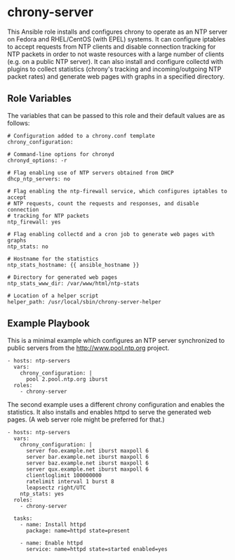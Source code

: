 chrony-server
=============

This Ansible role installs and configures chrony to operate as an NTP server on
Fedora and RHEL/CentOS (with EPEL) systems. It can configure iptables to accept
requests from NTP clients and disable connection tracking for NTP packets in
order to not waste resources with a large number of clients (e.g. on a public
NTP server). It can also install and configure collectd with plugins to collect
statistics (chrony's tracking and incoming/outgoing NTP packet rates) and
generate web pages with graphs in a specified directory.

Role Variables
--------------

The variables that can be passed to this role and their default values are as
follows:

```
# Configuration added to a chrony.conf template
chrony_configuration:

# Command-line options for chronyd
chronyd_options: -r

# Flag enabling use of NTP servers obtained from DHCP
dhcp_ntp_servers: no

# Flag enabling the ntp-firewall service, which configures iptables to accept
# NTP requests, count the requests and responses, and disable connection
# tracking for NTP packets
ntp_firewall: yes

# Flag enabling collectd and a cron job to generate web pages with graphs
ntp_stats: no

# Hostname for the statistics
ntp_stats_hostname: {{ ansible_hostname }}

# Directory for generated web pages
ntp_stats_www_dir: /var/www/html/ntp-stats

# Location of a helper script
helper_path: /usr/local/sbin/chrony-server-helper
```

Example Playbook
----------------

This is a minimal example which configures an NTP server synchronized to
public servers from the http://www.pool.ntp.org project.

```
- hosts: ntp-servers
  vars:
    chrony_configuration: |
      pool 2.pool.ntp.org iburst
  roles:
    - chrony-server
```

The second example uses a different chrony configuration and enables the
statistics. It also installs and enables httpd to serve the generated web
pages. (A web server role might be preferred for that.)

```
- hosts: ntp-servers
  vars:
    chrony_configuration: |
      server foo.example.net iburst maxpoll 6
      server bar.example.net iburst maxpoll 6
      server baz.example.net iburst maxpoll 6
      server qux.example.net iburst maxpoll 6
      clientloglimit 100000000
      ratelimit interval 1 burst 8
      leapsectz right/UTC
    ntp_stats: yes
  roles:
    - chrony-server

  tasks:
    - name: Install httpd
      package: name=httpd state=present

    - name: Enable httpd
      service: name=httpd state=started enabled=yes
```
